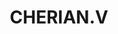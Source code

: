 ---
title: CHERIAN.V
template: faculties
hod: false
teaching: false
department: dash
departmentFullName: Department of Applied Sciences and Humanities
image: ./image.jpg
designation: TRADESMAN
dateOfJoining: 01/07/2010
mobileNumber: 9847203137
mailid: cherianv1976@gmail.com
---